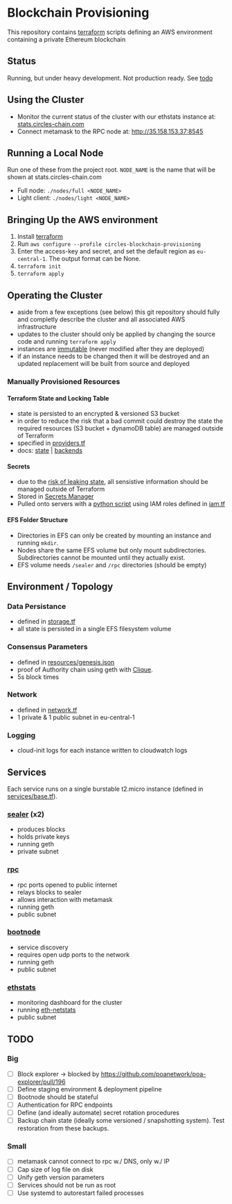 # Blockchain Provisioning

This repository contains [terraform](https://www.terraform.io/) scripts defining an AWS environment containing a private Ethereum blockchain

## Status

Running, but under heavy development. Not production ready. See [todo](#todo)

## Using the Cluster

- Monitor the current status of the cluster with our ethstats instance at: [stats.circles-chain.com](http://stats.circles-chain.com)
- Connect metamask to the RPC node at: http://35.158.153.37:8545

## Running a Local Node

Run one of these from the project root. `NODE_NAME` is the name that will be shown at stats.circles-chain.com

- Full node: `./nodes/full <NODE_NAME>`
- Light client: `./nodes/light <NODE_NAME>`

## Bringing Up the AWS environment

1.  Install [terraform](https://www.terraform.io/)
1.  Run `aws configure --profile circles-blockchain-provisioning`
1.  Enter the access-key and secret, and set the default region as `eu-central-1`. The output format can be None.
1.  `terraform init`
1.  `terraform apply`

## Operating the Cluster

- aside from a few exceptions (see below) this git repository should fully and completly describe the cluster and all associated AWS infrastructure
- updates to the cluster should only be applied by changing the source code and running `terraform apply`
- instances are [immutable](https://www.digitalocean.com/community/tutorials/what-is-immutable-infrastructure) (never modified after they are deployed)
- if an instance needs to be changed then it will be destroyed and an updated replacement will be built from source and deployed

### Manually Provisioned Resources

#### Terraform State and Locking Table

- state is persisted to an encrypted & versioned S3 bucket
- in order to reduce the risk that a bad commit could destroy the state the required resources (S3 bucket + dynamoDB table) are managed outside of Terraform
- specified in [providers.tf](providers.tf)
- docs: [state](https://www.terraform.io/docs/state/index.html) | [backends](https://www.terraform.io/docs/backends/index.html)

#### Secrets

- due to the [risk of leaking state](https://www.terraform.io/docs/state/sensitive-data.html), all sensistive information should be managed outside of Terraform
- Stored in [Secrets Manager](https://aws.amazon.com/secrets-manager/)
- Pulled onto servers with a [python script](services/base/get_secret.py) using IAM roles defined in [iam.tf](secrets.tf)

#### EFS Folder Structure

- Directories in EFS can only be created by mounting an instance and running `mkdir`.
- Nodes share the same EFS volume but only mount subdirectories. Subdirectories cannot be mounted until they actually exist.
- EFS volume needs `/sealer` and `/rpc` directories (should be empty)

## Environment / Topology

### Data Persistance

- defined in [storage.tf](storage.tf)
- all state is persisted in a single EFS filesystem volume

### Consensus Parameters

- defined in [resources/genesis.json](resources/genesis.json)
- proof of Authority chain using geth with [Clique](https://github.com/ethereum/EIPs/issues/225).
- 5s block times

### Network

- defined in [network.tf](network.tf)
- 1 private & 1 public subnet in eu-central-1

### Logging

- cloud-init logs for each instance written to cloudwatch logs

## Services

Each service runs on a single burstable t2.micro instance (defined in [services/base.tf](services/base/main.tf)).

### [sealer](services/sealer/main.tf) (x2)

- produces blocks
- holds private keys
- running geth
- private subnet

### [rpc](services/rpc/main.tf)

- rpc ports opened to public internet
- relays blocks to sealer
- allows interaction with metamask
- running geth
- public subnet

### [bootnode](services/bootnode/main.tf)

- service discovery
- requires open udp ports to the network
- running geth
- public subnet

### [ethstats](services/ethstats.tf)

- monitoring dashboard for the cluster
- running [eth-netstats](https://github.com/cubedro/eth-netstats)
- public subnet

## TODO

### Big

- [ ] Block explorer -> blocked by https://github.com/poanetwork/poa-explorer/pull/196
- [ ] Define staging environment & deployment pipeline
- [ ] Bootnode should be stateful
- [ ] Authentication for RPC endpoints
- [ ] Define (and ideally automate) secret rotation procedures
- [ ] Backup chain state (ideally some versioned / snapshotting system). Test restoration from these backups.

### Small

- [ ] metamask cannot connect to rpc w./ DNS, only w./ IP
- [ ] Cap size of log file on disk
- [ ] Unify geth version parameters
- [ ] Services should not be run as root
- [ ] Use systemd to autorestart failed processes
